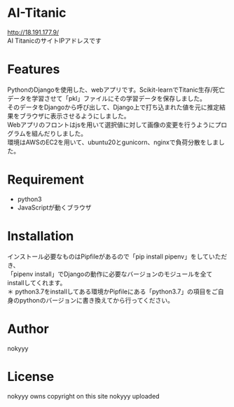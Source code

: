 # AI-Titanic

http://18.191.177.9/
<br>
AI TitanicのサイトIPアドレスです 
 
# Features

PythonのDjangoを使用した、webアプリです。Scikit-learnでTitanic生存/死亡データを学習させて「pkl」ファイルにその学習データを保存しました。<br>
そのデータをDjangoから呼び出して、Django上で打ち込まれた値を元に推定結果をブラウザに表示させるようにしました。<br>
Webアプリのフロントはjsを用いて選択値に対して画像の変更を行うようにプログラムを組んだりしました。<br>
環境はAWSのEC2を用いて、ubuntu20とgunicorn、nginxで負荷分散をしました。

# Requirement
 
* python3
* JavaScriptが動くブラウザ
 
# Installation

インストール必要なものはPipfileがあるので「pip install pipenv」をしていただき、<br>
「pipenv install」でDjangoの動作に必要なバージョンのモジュールを全てinstallしてくれます。<br>
＊ python3.7をinstallしてある環境かPipfileにある「python3.7」の項目をご自身のpythonのバージョンに書き換えてから行ってください。

# Author

nokyyy
 
# License
 
 nokyyy owns copyright on this site nokyyy uploaded
